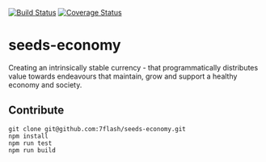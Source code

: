 [![Build Status](https://travis-ci.org/7flash/seeds-economy.svg?branch=master)](https://travis-ci.org/7flash/seeds-economy)
[![Coverage Status](https://coveralls.io/repos/github/7flash/seeds-economy/badge.svg?branch=master)](https://coveralls.io/github/7flash/seeds-economy?branch=master)

# seeds-economy
Creating an intrinsically stable currency - that programmatically distributes value towards endeavours that maintain, grow and support a healthy economy and society.

## Contribute
```
git clone git@github.com:7flash/seeds-economy.git
npm install
npm run test
npm run build
```